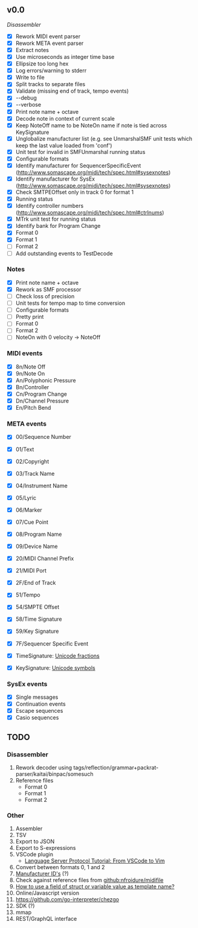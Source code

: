 ## v0.0

*Disassembler*

- [x] Rework MIDI event parser
- [x] Rework META event parser
- [x] Extract notes
- [x] Use microseconds as integer time base
- [x] Ellipsize too long hex
- [x] Log errors/warning to stderr
- [x] Write to file
- [x] Split tracks to separate files
- [x] Validate (missing end of track, tempo events)
- [x] --debug
- [x] --verbose
- [x] Print note name + octave
- [x] Decode note in context of current scale
- [x] Keep NoteOff name to be NoteOn name if note is tied across KeySignature
- [x] Unglobalize manufacturer list (e.g. see UnmarshalSMF unit tests which keep the last value loaded from 'conf')
- [x] Unit test for invalid in SMFUnmarshal running status 
- [x] Configurable formats
- [x] Identify manufacturer for SequencerSpecificEvent (http://www.somascape.org/midi/tech/spec.html#sysexnotes)
- [x] Identify manufacturer for SysEx (http://www.somascape.org/midi/tech/spec.html#sysexnotes)
- [x] Check SMTPEOffset only in track 0 for format 1
- [x] Running status
- [x] Identify controller numbers (http://www.somascape.org/midi/tech/spec.html#ctrlnums)
- [x] MTrk unit test for running status
- [x] Identify bank for Program Change
- [x] Format 0
- [x] Format 1
- [ ] Format 2
- [ ] Add outstanding events to TestDecode

### Notes 

- [x] Print note name + octave
- [x] Rework as SMF processor
- [ ] Check loss of precision
- [ ] Unit tests for tempo map to time conversion
- [ ] Configurable formats
- [ ] Pretty print
- [ ] Format 0
- [ ] Format 2
- [ ] NoteOn with 0 velocity -> NoteOff

### MIDI events

- [x] 8n/Note Off
- [x] 9n/Note On
- [x] An/Polyphonic Pressure
- [x] Bn/Controller
- [x] Cn/Program Change
- [x] Dn/Channel Pressure
- [x] En/Pitch Bend

### META events

- [x] 00/Sequence Number
- [x] 01/Text
- [x] 02/Copyright
- [x] 03/Track Name
- [x] 04/Instrument Name
- [x] 05/Lyric
- [x] 06/Marker
- [x] 07/Cue Point
- [x] 08/Program Name
- [x] 09/Device Name
- [x] 20/MIDI Channel Prefix
- [x] 21/MIDI Port
- [x] 2F/End of Track
- [x] 51/Tempo
- [x] 54/SMPTE Offset
- [x] 58/Time Signature
- [x] 59/Key Signature
- [x] 7F/Sequencer Specific Event

- [x] TimeSignature: [Unicode fractions](http://unicodefractions.com)
- [x] KeySignature:  [Unicode symbols](https://unicode-table.com/en/blocks/musical-symbols/)

### SysEx events

- [x] Single messages
- [x] Continuation events
- [x] Escape sequences
- [x] Casio sequences

## TODO

### Disassembler

1. Rework decoder using tags/reflection/grammar+packrat-parser/kaitai/binpac/somesuch
2. Reference files
   - Format 0
   - Format 1
   - Format 2

### Other

1.  Assembler
2.  TSV
3.  Export to JSON
4.  Export to S-expressions
5.  VSCode plugin
    -  [Language Server Protocol Tutorial: From VSCode to Vim](https://www.toptal.com/javascript/language-server-protocol-tutorial)
6.  Convert between formats 0, 1 and 2
7.  [Manufacturer ID's](https://www.midi.org/specifications-old/category/reference-tables) (?)
8.  Check against reference files from [github:nfroidure/midifile](https://github.com/nfroidure/midifile)
9.  [How to use a field of struct or variable value as template name?](https://stackoverflow.com/questions/28830543/how-to-use-a-field-of-struct-or-variable-value-as-template-name)
10. Online/Javascript version
12. https://github.com/go-interpreter/chezgo
13. SDK (?)
14. mmap
15. REST/GraphQL interface

